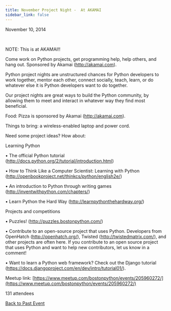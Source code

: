```yaml
---
title: November Project Night -  At AKAMAI
sidebar_link: false
---
```


November 10, 2014


   

NOTE: This is at AKAMAI!!

Come work on Python projects, get programming help, help others, and hang out. Sponsored by Akamai (http://akamai.com).

Python project nights are unstructured chances for Python developers to work together, mentor each other, connect socially, teach, learn, or do whatever else it is Python developers want to do together.

Our project nights are great ways to build the Python community, by allowing them to meet and interact in whatever way they find most beneficial.

Food: Pizza is sponsored by Akamai (http://akamai.com).

Things to bring: a wireless-enabled laptop and power cord.

Need some project ideas? How about:

Learning Python

• The official Python tutorial (http://docs.python.org/2/tutorial/introduction.html)

• How to Think Like a Computer Scientist: Learning with Python (http://openbookproject.net/thinkcs/python/english2e/)

• An introduction to Python through writing games (http://inventwithpython.com/chapters/)

• Learn Python the Hard Way (http://learnpythonthehardway.org/)

Projects and competitions

• Puzzles! (http://puzzles.bostonpython.com/)

• Contribute to an open-source project that uses Python. Developers from OpenHatch (http://openhatch.org/), Twisted (http://twistedmatrix.com/), and other projects are often here. If you contribute to an open source project that uses Python and want to help new contributors, let us know in a comment!

• Want to learn a Python web framework? Check out the Django tutorial (https://docs.djangoproject.com/en/dev/intro/tutorial01/).


Meetup link: [https://www.meetup.com/bostonpython/events/205960272/](https://www.meetup.com/bostonpython/events/205960272/)

131 attendees

[Back to Past Event](past-events.md)